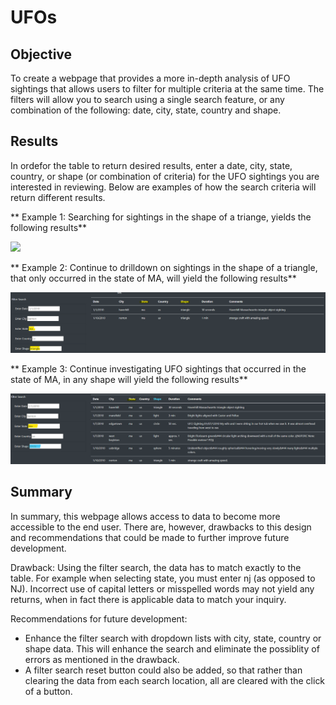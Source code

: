 # UFOs

## Objective
To create a webpage that provides a more in-depth analysis of UFO sightings that allows users to filter for multiple criteria at the same time.  The filters will allow you to search using a single search feature, or any combination of the following: date, city, state, country and shape.

## Results
In ordefor the table to return desired results, enter a date, city, state, country, or shape (or combination of criteria) for the UFO sightings you are interested in reviewing. Below are examples of how the search criteria will return different results.

** Example 1: Searching for sightings in the shape of a triange, yields the following results**

![]([UFOs_Challenge/Images/Shape.png](https://github.com/havgirl/UFOs/blob/1c7957aba708de41713baf13f676136b15f40e22/UFOs_Challenge/Images/Shape.png))

** Example 2: Continue to drilldown on sightings in the shape of a triangle, that only occurred in the state of MA, will yield the following results**

![](Images/shape_state.png)

** Example 3: Continue investigating UFO sightings that occurred in the state of MA, in any shape will yield the following results**

![](Images/state.png)

## Summary

In summary, this webpage allows access to data to become more accessible to the end user.  There are, however, drawbacks to this design and recommendations that could be made to further improve future development.

Drawback: Using the filter search, the data has to match exactly to the table. For example when selecting state, you must enter nj (as opposed to NJ). Incorrect use of capital letters or misspelled words may not yield any returns, when in fact there is applicable data to match your inquiry.

Recommendations for future development:
- Enhance the filter search with dropdown lists with city, state, country or shape data. This will enhance the search and eliminate the possiblity of errors as mentioned in the drawback.
- A filter search reset button could also be added, so that rather than clearing the data from each search location, all are cleared with the click of a button.
